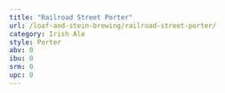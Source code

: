 ```yaml
---
title: "Railroad Street Porter"
url: /loaf-and-stein-brewing/railroad-street-porter/
category: Irish Ale
style: Porter
abv: 0
ibu: 0
srm: 0
upc: 0
---
```


